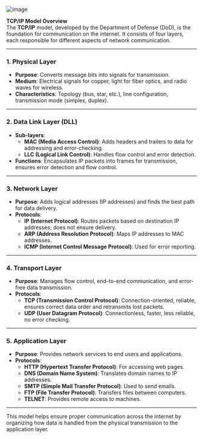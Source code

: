 ![image](https://github.com/user-attachments/assets/7a33587c-5d15-4e0e-a860-734d592c171e)

**TCP/IP Model Overview**  
The **TCP/IP** model, developed by the Department of Defense (DoD), is the foundation for communication on the internet. It consists of four layers, each responsible for different aspects of network communication.

---

### **1. Physical Layer**
- **Purpose**: Converts message bits into signals for transmission.
- **Medium**: Electrical signals for copper, light for fiber optics, and radio waves for wireless.
- **Characteristics**: Topology (bus, star, etc.), line configuration, transmission mode (simplex, duplex).

---

### **2. Data Link Layer (DLL)**
- **Sub-layers**:
  - **MAC (Media Access Control)**: Adds headers and trailers to data for addressing and error-checking.
  - **LLC (Logical Link Control)**: Handles flow control and error detection.
- **Functions**: Encapsulates IP packets into frames for transmission, ensures error detection and flow control.

---

### **3. Network Layer**
- **Purpose**: Adds logical addresses (IP addresses) and finds the best path for data delivery.
- **Protocols**:
  - **IP (Internet Protocol)**: Routes packets based on destination IP addresses; does not ensure delivery.
  - **ARP (Address Resolution Protocol)**: Maps IP addresses to MAC addresses.
  - **ICMP (Internet Control Message Protocol)**: Used for error reporting.

---

### **4. Transport Layer**
- **Purpose**: Manages flow control, end-to-end communication, and error-free data transmission.
- **Protocols**:
  - **TCP (Transmission Control Protocol)**: Connection-oriented, reliable, ensures correct data order and retransmits lost packets.
  - **UDP (User Datagram Protocol)**: Connectionless, faster, less reliable, no error checking.

---

### **5. Application Layer**
- **Purpose**: Provides network services to end users and applications.
- **Protocols**:
  - **HTTP (Hypertext Transfer Protocol)**: For accessing web pages.
  - **DNS (Domain Name System)**: Translates domain names to IP addresses.
  - **SMTP (Simple Mail Transfer Protocol)**: Used to send emails.
  - **FTP (File Transfer Protocol)**: Transfers files between computers.
  - **TELNET**: Provides remote access to machines.

--- 

This model helps ensure proper communication across the internet by organizing how data is handled from the physical transmission to the application layer.
